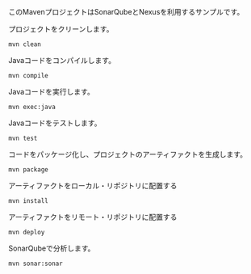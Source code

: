 このMavenプロジェクトはSonarQubeとNexusを利用するサンプルです。

プロジェクトをクリーンします。
```
mvn clean
```

Javaコードをコンパイルします。
```
mvn compile
```

Javaコードを実行します。
```
mvn exec:java
```

Javaコードをテストします。
```
mvn test
```

コードをパッケージ化し、プロジェクトのアーティファクトを生成します。
```
mvn package
```

アーティファクトをローカル・リポジトリに配置する
```
mvn install
```

アーティファクトをリモート・リポジトリに配置する
```
mvn deploy
```

SonarQubeで分析します。
```
mvn sonar:sonar
```
